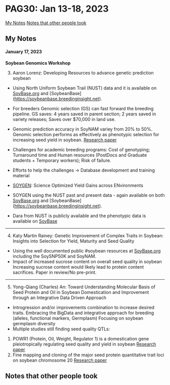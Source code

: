 PAG30: Jan 13-18, 2023
======================

[My Notes](##My-Notes)
[Notes that other people took](##Notes-that-other-people-took)

## My Notes

#### January 17, 2023

__Soybean Genomics Workshop__

3. Aaron Lorenz: Developing Resources to advance genetic prediction soybean 

  * Using North Uniform Soybean Trail (NUST) data and it is available on [SoyBase.org](SoyBase.og) and [SoybeanBase] (https://soybeanbase.breedinginsight.net). 
  * For breeders Genomic selection (GS) can fast forward the breeding pipeline. GS saves: 4 years saved in parent section; 2 years saved in variety releases; Saves over $70,000 in land use.
  * Genomic prediction accuracy in SoyNAM variey from 20% to 50%. Genomic selection performs as effectively as phenotypic selection for increasing seed yield in soybean. [Research paper](https://acsess.onlinelibrary.wiley.com/doi/full/10.1002/tpg2.20285)
  * Challenges for academic breeding programs: Cost of genotyping; Turnaround time and Human resources (PostDocs and Graduate students + Temporary workers); Risk of failure. 
  * Efforts to help the challenges -> Database development and training material
  
  * [SOYGEN](https://ncsrp.com/wp-content/uploads/2022/02/NCSRP-2021-Genetic-Gain.pdf): Science Optimized Yield Gains across ENvironments
  * SOYGEN using the NUST past and present data - again available on both [SoyBase.org](SoyBase.og) and [SoybeanBase] (https://soybeanbase.breedinginsight.net). 
  * Dara from NUST is publicly available and the phenotypic data is available on [SoyBase](https://soybase.org/ncsrp/queryportal/)
---

4. Katy Martin Rainey: Genetic Improvement of Complex Traits in Soybean: Insights into Selection for Yield, Maturity and Seed Quality

  * Using the well documented public #soybean resources at [SoyBase.org](SoyBase.org) including the SoySNP50K and SoyNAM.
  * Impact of increased sucrose content on overall seed quality in soybean Increasing sucrose content would likely lead to protein content sacrifices. Paper in review/No pre-print.

---

5. Yong-Qiang (Charles) An:  Toward Understanding Molecular Basis of Seed Protein and Oil in Soybean Domestication and Improvement through an Integrative Data Driven Approach

  * Introgression and/or improvements combination to increase desired traits. Embracing the BigData and integrative approach for breeding (alleles, functional markers, Germplasm) Focusing on soybean germplasm diversity
  * Multiple studies still finding seed quality QTLs: 
  1. POWR1 (Protein, Oil, Weight, Regulator 1) is a domestication gene pleiotropically regulating seed quality and yield in soybean [Research paper](https://www.nature.com/articles/s41467-022-30314-7)
  2. Fine mapping and cloning of the major seed protein quantitative trait loci on soybean chromosome 20 [Research paper](https://pubmed.ncbi.nlm.nih.gov/34978122/)

## Notes that other people took
